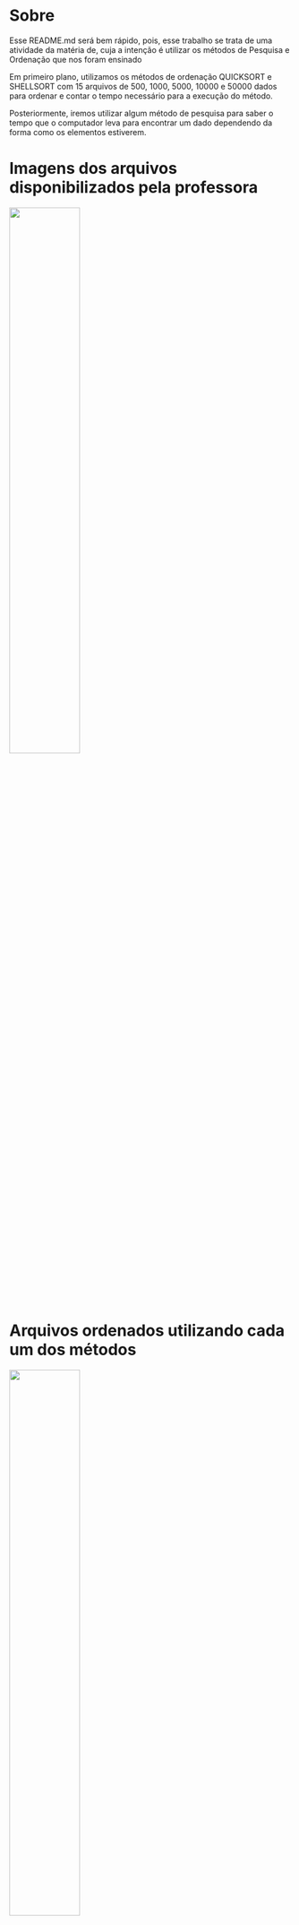 <h1>Sobre</h1>
<p>Esse README.md será bem rápido, pois, esse trabalho se trata de uma atividade da matéria de, cuja a intenção é utilizar os métodos de Pesquisa e Ordenação 
que nos foram ensinado</p>
<p>Em primeiro plano, utilizamos os métodos de ordenação QUICKSORT e SHELLSORT com 15 arquivos de 500, 1000, 5000, 10000 e 50000 dados para ordenar e contar
o tempo necessário para a execução do método.</p>
<p>Posteriormente, iremos utilizar algum método de pesquisa para saber o tempo que o computador leva para encontrar um dado dependendo da forma como os elementos
estiverem.</p>
<h1>Imagens dos arquivos disponibilizados pela professora</h1>
<img width=50% src="https://imgur.com/p4pPXrm.jpg"/>
<br>
<h1>Arquivos ordenados utilizando cada um dos métodos</h1>
<img width=50% src="https://imgur.com/9cQXIU9.jpg">
<img width=50% src="https://imgur.com/8ymBudL.jpg">
<h1>Explicação</h1>
<ul>
  <span>Nos arquivos serão vistos as palavras ALEA, INV e ORD e abaixo está a explicação delas.</span>
  <br>
  <br>
  <li>Alea = Aleatório</li>
  <li>Inv = Inversamente</li>
  <li>Ord = Ordenado</li>
</ul>
<h1>Tempo aproximado para a execução de cada método</h1>
<img width=50% src="https://imgur.com/aXh3Zgq.jpg">
<img width=50% src="https://imgur.com/r25TOwp.jpg">
